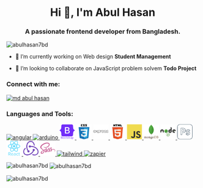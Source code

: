 <h1 align="center">Hi 👋, I'm Abul Hasan</h1>
<h3 align="center">A passionate frontend developer from Bangladesh.</h3>

<p align="left"> <img src="https://komarev.com/ghpvc/?username=abulhasan7bd&label=Profile%20views&color=0e75b6&style=flathttps://media.istockphoto.com/id/1425262386/photo/portrait-of-handsome-smiling-young-man-with-crossed-arms.jpg?s=1024x1024&w=is&k=20&c=uT5v-aumKxzJUypMSnepy1LZYOrLLkLY36ebkWIXxuk=https://scontent.fdac11-2.fna.fbcdn.net/v/t39.30808-1/383398300_624417013228601_1472230339730729672_n.jpg?stp=c0.7.720.717a_dst-jpg_s160x160&_nc_cat=109&ccb=1-7&_nc_sid=4da83f&_nc_ohc=2f37b9vfS78AX-oshVY&_nc_ht=scontent.fdac11-2.fna&oh=00_AfBXGAqotyICW7kDZ1CWt6nyjZo8Sck67GD9HPBMHrbQaA&oe=65C28535)" alt="abulhasan7bd" /> </p>

- 🔭 I’m currently working on Web design **Student Management**

- 👯 I’m looking to collaborate on JavaScript problem solvem **Todo Project**

<h3 align="left">Connect with me:</h3>
<p align="left">
<a href="https://fb.com/md abul hasan" target="blank"><img align="center" src="https://raw.githubusercontent.com/rahuldkjain/github-profile-readme-generator/master/src/images/icons/Social/facebook.svg" alt="md abul hasan" height="30" width="40" /></a>
</p>

<h3 align="left">Languages and Tools:</h3>
<p align="left"> <a href="https://angular.io" target="_blank" rel="noreferrer"> <img src="https://angular.io/assets/images/logos/angular/angular.svg" alt="angular" width="40" height="40"/> </a> <a href="https://www.arduino.cc/" target="_blank" rel="noreferrer"> <img src="https://cdn.worldvectorlogo.com/logos/arduino-1.svg" alt="arduino" width="40" height="40"/> </a> <a href="https://getbootstrap.com" target="_blank" rel="noreferrer"> <img src="https://raw.githubusercontent.com/devicons/devicon/master/icons/bootstrap/bootstrap-plain-wordmark.svg" alt="bootstrap" width="40" height="40"/> </a> <a href="https://www.w3schools.com/css/" target="_blank" rel="noreferrer"> <img src="https://raw.githubusercontent.com/devicons/devicon/master/icons/css3/css3-original-wordmark.svg" alt="css3" width="40" height="40"/> </a> <a href="https://expressjs.com" target="_blank" rel="noreferrer"> <img src="https://raw.githubusercontent.com/devicons/devicon/master/icons/express/express-original-wordmark.svg" alt="express" width="40" height="40"/> </a> <a href="https://www.w3.org/html/" target="_blank" rel="noreferrer"> <img src="https://raw.githubusercontent.com/devicons/devicon/master/icons/html5/html5-original-wordmark.svg" alt="html5" width="40" height="40"/> </a> <a href="https://developer.mozilla.org/en-US/docs/Web/JavaScript" target="_blank" rel="noreferrer"> <img src="https://raw.githubusercontent.com/devicons/devicon/master/icons/javascript/javascript-original.svg" alt="javascript" width="40" height="40"/> </a> <a href="https://www.mongodb.com/" target="_blank" rel="noreferrer"> <img src="https://raw.githubusercontent.com/devicons/devicon/master/icons/mongodb/mongodb-original-wordmark.svg" alt="mongodb" width="40" height="40"/> </a> <a href="https://nodejs.org" target="_blank" rel="noreferrer"> <img src="https://raw.githubusercontent.com/devicons/devicon/master/icons/nodejs/nodejs-original-wordmark.svg" alt="nodejs" width="40" height="40"/> </a> <a href="https://www.photoshop.com/en" target="_blank" rel="noreferrer"> <img src="https://raw.githubusercontent.com/devicons/devicon/master/icons/photoshop/photoshop-line.svg" alt="photoshop" width="40" height="40"/> </a> <a href="https://reactjs.org/" target="_blank" rel="noreferrer"> <img src="https://raw.githubusercontent.com/devicons/devicon/master/icons/react/react-original-wordmark.svg" alt="react" width="40" height="40"/> </a> <a href="https://redux.js.org" target="_blank" rel="noreferrer"> <img src="https://raw.githubusercontent.com/devicons/devicon/master/icons/redux/redux-original.svg" alt="redux" width="40" height="40"/> </a> <a href="https://sass-lang.com" target="_blank" rel="noreferrer"> <img src="https://raw.githubusercontent.com/devicons/devicon/master/icons/sass/sass-original.svg" alt="sass" width="40" height="40"/> </a> <a href="https://tailwindcss.com/" target="_blank" rel="noreferrer"> <img src="https://www.vectorlogo.zone/logos/tailwindcss/tailwindcss-icon.svg" alt="tailwind" width="40" height="40"/> </a> <a href="https://zapier.com" target="_blank" rel="noreferrer"> <img src="https://www.vectorlogo.zone/logos/zapier/zapier-icon.svg" alt="zapier" width="40" height="40"/> </a> </p>

<p><img align="left" src="https://github-readme-stats.vercel.app/api/top-langs?username=abulhasan7bd&show_icons=true&locale=en&layout=compact" alt="abulhasan7bd" /></p>

<p>&nbsp;<img align="center" src="https://github-readme-stats.vercel.app/api?username=abulhasan7bd&show_icons=true&locale=en" alt="abulhasan7bd" /></p>

<p><img align="center" src="https://github-readme-streak-stats.herokuapp.com/?user=abulhasan7bd&" alt="abulhasan7bd" /></p>

